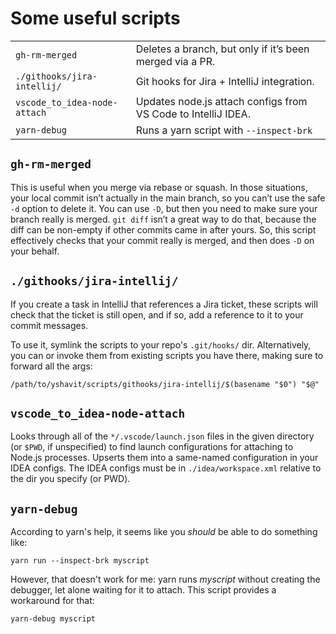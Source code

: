 # Some useful scripts

|                              |                                                               |
|------------------------------|---------------------------------------------------------------|
| `gh-rm-merged`               | Deletes a branch, but only if it’s been merged via a PR.      |
| `./githooks/jira-intellij/`  | Git hooks for Jira + IntelliJ integration.                    |
| `vscode_to_idea-node-attach` | Updates node.js attach configs from VS Code to IntelliJ IDEA. |
| `yarn-debug`                 | Runs a yarn script with `--inspect-brk`                       |

## `gh-rm-merged`

This is useful when you merge via rebase or squash. In those situations, your local commit isn’t actually in the main
branch, so you can’t use the safe `-d` option to delete it. You can use `-D`, but then you need to make sure your branch
really is merged. `git diff` isn’t a great way to do that, because the diff can be non-empty if other commits came in
after yours. So, this script effectively checks that your commit really is merged, and then does `-D` on your behalf.

## `./githooks/jira-intellij/`

If you create a task in IntelliJ that references a Jira ticket, these scripts will check that the ticket is still open, and if so, add a reference to it to your commit messages.

To use it, symlink the scripts to your repo's `.git/hooks/` dir. Alternatively, you can or invoke them from existing scripts you have there, making sure to forward all the args:

    /path/to/yshavit/scripts/githooks/jira-intellij/$(basename "$0") "$@"

## `vscode_to_idea-node-attach`

Looks through all of the `*/.vscode/launch.json` files in the given directory (or `$PWD`, if unspecified) to find launch
configurations for attaching to Node.js processes. Upserts them into a same-named configuration in your IDEA configs.
The IDEA configs must be in `./idea/workspace.xml` relative to the dir you specify (or PWD).

## `yarn-debug`

According to yarn's help, it seems like you _should_ be able to do something like:

    yarn run --inspect-brk myscript

However, that doesn't work for me: yarn runs _myscript_ without creating the debugger, let alone waiting for it to
attach. This script provides a workaround for that:

    yarn-debug myscript

